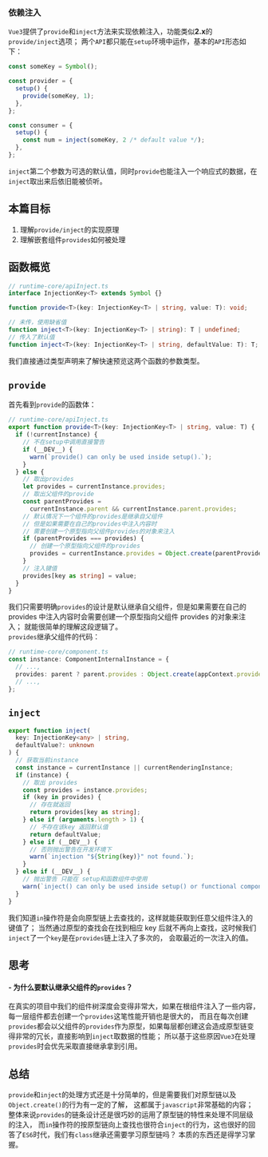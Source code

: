 ### 依赖注入

`Vue3`提供了`provide`和`inject`方法来实现依赖注入，功能类似**2.x**的`provide/inject`选项；
两个`API`都只能在`setup`环境中运作，基本的`API`形态如下：

```typescript
const someKey = Symbol();

const provider = {
  setup() {
    provide(someKey, 1);
  },
};

const consumer = {
  setup() {
    const num = inject(someKey, 2 /* default value */);
  },
};
```

`inject`第二个参数为可选的默认值，同时`provide`也能注入一个响应式的数据，在`inject`取出来后依旧能被侦听。

## 本篇目标

1. 理解`provide/inject`的实现原理
2. 理解嵌套组件`provides`如何被处理

## 函数概览

```typescript
// runtime-core/apiInject.ts
interface InjectionKey<T> extends Symbol {}

function provide<T>(key: InjectionKey<T> | string, value: T): void;

// 未传，使用缺省值
function inject<T>(key: InjectionKey<T> | string): T | undefined;
// 传入了默认值
function inject<T>(key: InjectionKey<T> | string, defaultValue: T): T;
```

我们直接通过类型声明来了解快速预览这两个函数的参数类型。

## `provide`

首先看到`provide`的函数体：

```typescript
// runtime-core/apiInject.ts
export function provide<T>(key: InjectionKey<T> | string, value: T) {
  if (!currentInstance) {
    // 不在setup中调用直接警告
    if (__DEV__) {
      warn(`provide() can only be used inside setup().`);
    }
  } else {
    // 取出provides
    let provides = currentInstance.provides;
    // 取出父组件的provide
    const parentProvides =
      currentInstance.parent && currentInstance.parent.provides;
    // 默认情况下一个组件的provides是继承自父组件
    // 但是如果需要在自己的provides中注入内容时
    // 需要创建一个原型指向父组件provides的对象来注入
    if (parentProvides === provides) {
      // 创建一个原型指向父组件的provides
      provides = currentInstance.provides = Object.create(parentProvides);
    }
    // 注入键值
    provides[key as string] = value;
  }
}
```

我们只需要明确`provides`的设计是默认继承自父组件，但是如果需要在自己的 provides 中注入内容时会需要创建一个原型指向父组件 provides 的对象来注入；
就能很简单的理解这段逻辑了。  
`provides`继承父组件的代码：

```typescript
// runtime-core/component.ts
const instance: ComponentInternalInstance = {
  // ...,
  provides: parent ? parent.provides : Object.create(appContext.provides),
  // ...,
};
```

## `inject`

```typescript
export function inject(
  key: InjectionKey<any> | string,
  defaultValue?: unknown
) {
  // 获取当前instance
  const instance = currentInstance || currentRenderingInstance;
  if (instance) {
    // 取出 provides
    const provides = instance.provides;
    if (key in provides) {
      // 存在就返回
      return provides[key as string];
    } else if (arguments.length > 1) {
      // 不存在该key 返回默认值
      return defaultValue;
    } else if (__DEV__) {
      // 否则抛出警告在开发环境下
      warn(`injection "${String(key)}" not found.`);
    }
  } else if (__DEV__) {
    // 抛出警告 只能在 setup和函数组件中使用
    warn(`inject() can only be used inside setup() or functional components.`);
  }
}
```

我们知道`in`操作符是会向原型链上去查找的，这样就能获取到任意父组件注入的键值了；
当然通过原型的查找会在找到相应 key 后就不再向上查找，这时候我们`inject`了一个`key`是在`provides`链上注入了多次的，
会取最近的一次注入的值。

## 思考

#### - 为什么要默认继承父组件的`provides`？

在真实的项目中我们的组件树深度会变得非常大，如果在根组件注入了一些内容，每一层组件都去创建一个`provides`这笔性能开销也是很大的，
而且在每次创建`provides`都会以父组件的`provides`作为原型，如果每层都创建这会造成原型链变得非常的冗长，直接影响到`inject`取数据的性能；
所以基于这些原因`Vue3`在处理`provides`时会优先采取直接继承拿到引用。

## 总结

`provide`和`inject`的处理方式还是十分简单的，但是需要我们对原型链以及`Object.create()`的行为有一定的了解，
这都属于`javascript`非常基础的内容；整体来说`provides`的链条设计还是很巧妙的运用了原型链的特性来处理不同层级的注入，
而`in`操作符的按原型链向上查找也很符合`inject`的行为，这也很好的回答了`ES6`时代，我们有`class`继承还需要学习原型链吗？
本质的东西还是得学习掌握。

